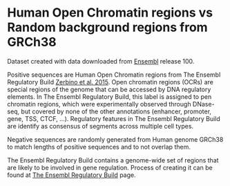 # Human Open Chromatin regions vs Random background regions from GRCh38

Dataset created with data downloaded from [Ensembl](https://www.ensembl.org/index.html) release 100.

Positive sequences are Human Open Chromatin regions from The Ensembl Regulatory Build [Zerbino et al. 2015](https://europepmc.org/articles/PMC4407537). Open chromatin regions (OCRs) are special regions of the genome that can be accessed by DNA regulatory elements. In The Ensembl Regulatory Build, this label is assigned to pen chromatin regions, which were experimentally observed through DNase-seq, but covered by none of the other annotations (enhancer, promoter, gene, TSS, CTCF, ...). Regulatory features in The Ensembl Regulatory Build are identify as consensus of segments across multiple cell types.

Negative sequences are randomly generated from Human genome GRCh38 to match lengths of positive sequences and to not overlap them.

The Ensembl Regulatory Build contains a genome-wide set of regions that are likely to be involved in gene regulation. Process of creating it can be found at [The Ensembl Regulatory Build](http://www.ensembl.org/info/genome/funcgen/regulatory_build.html) page.